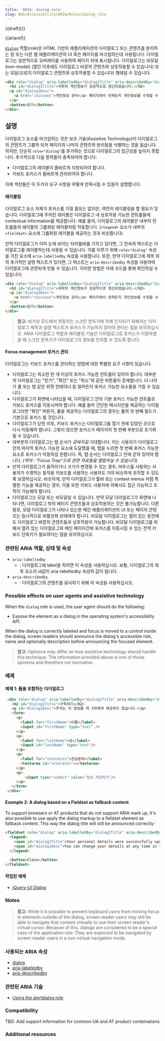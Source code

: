 ```yaml
---
title: 'ARIA: dialog role'
slug: Web/Accessibility/ARIA/Roles/dialog_role
---
```


{{draft()}}

{{ariaref}}

[`dialog`](http://www.w3.org/TR/2009/WD-wai-aria-20091215/roles#dialog) 역할(role)은 HTML 기반의 애플리케이션의 다이얼로그 또는 콘텐츠를 분리하는 창 또는 다른 웹 애플리케이션의 UI 혹은 페이지를 마크업하는데 사용됩니다. 다이얼로그는 일반적으로 오버레이를 사용하여 페이지 위에 표시됩니다. 다이얼로그는 비모달(non-modal) (열린 이후에도 다이얼로그 바깥의 콘텐츠와 상호작용할 수 있습니다) 또는 모달(오로지 다이얼로그 콘텐츠와 상호작용할 수 있습니다) 형태일 수 있습니다.

```html
<div role="dialog" aria-labelledby="dialog1Title" aria-describedby="dialog1Desc">
  <h2 id="dialog1Title">귀하의 개인정보가 성공적으로 갱신되었습니다.</h2>
  <p id="dialog1Desc">
    <a href="/account">개인정보 관리</a> 페이지에서 언제든지 개인정보를 수정할 수 있습니다.
  </p>
  <button>닫기</button>
</div>
```

## 설명

다이얼로그 요소를 마크업하는 것은 보조 기술(Assistive Technology)이 다이얼로그의 콘텐츠가 그룹하 되어 페이지의 나머지 콘텐츠와 분리됨을 식별하는 것을 돕습니다. 하지만, 단순히 `role="dialog"`를 추가하는 것으로 다이얼로그의 접근성을 높이지 못합니다. 추가적으로 다음 항목들이 충족되어야 합니다:

- 다이얼로그의 레이블이 올바르게 지정되어야 합니다.
- 키보드 포커스가 올바르게 관리되어야 합니다.

아래 섹션들은 이 두가지 요구 사항을 어떻게 만족시킬 수 있을지 설명합니다.

#### 레이블링

다이얼로그 요소 자체가 포커스를 가질 필요는 없지만, 여전히 레이블링을 할 필요가 있습니다. 다이얼로그에 주어진 레이블은 다이얼로그 내 상호작용 가능한 컨트롤들에 contextual information를 제공합니다. 예를 들어, 다이얼로그의 레이블은 내부의 컨트롤들의 레이블의 그롭화된 레이블처럼 작동합니다. (`<legend>` 요소가 내부의 `<fieldset>` 요소에 그룹화된 레이블을 제공하는 것과 비슷합니다)

만약 다이얼로그가 이미 눈에 보이는 타이틀바를 가지고 있다면, 그 안속의 텍스트는 다이얼로그를 레이블하는데 사용될 수 있습니다. 이를 이루기 위해 `role="dialog"` 속성을 가진 요소에 `aria-labelledby` 속성을 사용합니다. 또한, 만약 다이얼로그에 제목 외의 추가적인 설명 텍스트가 있다면, 그 텍스트는 `aria-describedby` 속성을 사용하여 다이얼로그에 관련되게 만들 수 있습니다. 이러한 방법은 아래 코드를 통해 확인하실 수 있습니다:

```html
<div role="dialog" aria-labelledby="dialog1Title" aria-describedby="dialog1Desc">
  <h2 id="dialog1Title">귀하의 개인정보가 성공적으로 갱신되었습니다.</h2>
  <p id="dialog1Desc">
    <a href="/account">개인정보 관리</a> 페이지에서 언제든지 개인정보를 수정할 수 있습니다.
  </p>
  <button>닫기</button>
</div>
```

> **참고:** 비가상 모드에서 작동하는 스크린 판독기에 의해 인지되기 위해서는 다이얼로그 제목과 설명 텍스트가 포커스가 가능하지 않아야 한다는 점을 유의하십시오. ARIA 다이얼로그 역할과 레이블링 기술은 다이얼로그로 포커스가 이동하였을 때 스크린 판독기가 다이얼로그의 정보를 인지할 수 있도록 합니다.

#### Focus management 포커스 관리

다이얼로그는 키보드 포커스를 관리하는 방법에 대한 특별한 요구 사항이 있습니다.

- 다이얼로그는 최소한 한 개 이상의 포커스 가능한 컨트롤이 있어야 합니다. 대부분의 다이얼로그는 "닫기", "확인" 또는 "취소"와 같은 버튼들이 존재합니다. 더 나아가 폼 또는 탭 같은 위젯 컨테이너 등 얼마든지 포커스 가능한 요소들을 가질 수 있습니다.
- 다이얼로그가 화면에 나타났을 때, 다이얼로그 안의 기본 포커스 가능한 컨트롤로 키보드 포커스를 이동시켜야 합니다. 예를 들어 간단한 메시지만을 제공하는 다이얼로그라면 "확인" 버튼이, 폼을 제공하는 다이얼로그의 경우는 폼의 첫 번째 필드가 기본으로 포커스 될 것입니다.
- 다이얼로그가 닫힌 이후, 키보드 포커스는 다이얼로그를 열기 전에 있었던 곳으로 다시 이동해야 합니다. 그렇지 않으면 포커스가 페이지의 첫 번째 부분으로 초기화될 수 있습니다.
- 대부분의 다이얼로그는 탭 순서가 _감싸지길_ 기대합니다. 이는 사용자가 다이얼로그 안의 마지막 포커스 가능한 요소에 도달했을 때, 탭을 누르면 첫 번째 포커스 가능한 요소로 포커스가 이동하길 원합니다. 즉, 탭 순서는 다이얼로그 안에 갇혀 있어야 합니다. (_역자 : "Focus Trap"으로 관련 자료들을 열람하실 수 있습니다_)
- 만약 다이얼로그가 움직이거나 크기가 변경될 수 있는 경우, 마우스를 사용하는 사용자가 수행하는 동작을 키보드를 사용하는 사용자도 거의 비슷하게 조작할 수 있도록 보장하십시오. 비슷하게, 만약 다이얼로그가 툴바 또는 context menus 처럼 특별한 기능을 제공하는 경우, 이들 또한 키보드 사용자에 의해서도 접근 가능하고 조작이 가능해야 합니다.
- 다이얼로그는 모달 또는 비모달일 수 있습니다. 만약 모달 다이얼로그가 화면에 나타나면, 다이얼로그 밖의 페이지 콘텐츠들과 상호작용하는 것은 불가능합니다. 다른 말로, 모달 다이얼로그가 나타나 있는한 메인 애플리케이션의 UI 또는 페이지 콘텐츠는 일시적으로 비활성화 상태여야 합니다. 비모달 다이얼로그는 열러 있는 동안에도 다이얼로그 바깥의 콘텐츠들과 상호작용이 가능합니다. 비모달 다이얼로그를 위해서 열려 있는 다이얼로그와 메인 페이지간에 포커스를 이동시킬 수 있는 전역 키보드 단축키가 필요하다는 점을 유의하십시오.

### 관련된 ARIA 역할, 상태 및 속성

- `aria-labelledby`
  - : 다이얼로그에 label을 하려면 이 속성을 사용하십시오. 보통, 다이얼로그의 제목 요소의 id값이 aria-labelledby 속성의 값이 됩니다.
- `aria-describedby`
  - : 다이얼로그의 콘텐츠를 묘사하기 위해 이 속성을 사용하십시오.

### Possible effects on user agents and assistive technology

When the `dialog` role is used, the user agent should do the following:

- Expose the element as a dialog in the operating system's accessibility API.

When the dialog is correctly labeled and focus is moved to a control inside the dialog, screen readers should announce the dialog's accessible role, name and optionally description before announcing the focused element.

> **참고:** Opinions may differ on how assistive technology should handle this technique. The information provided above is one of those opinions and therefore not normative.

### 예제

#### 예제 1: 폼을 포함하는 다이얼로그

```html
 <div role="dialog" aria-labelledby="dialog1Title" aria-describedby="dialog1Desc">
   <h2 id="dialog1Title">구독하기</h2>
   <p id="dialog1Desc">우리는 이 정보를 제 3자에게 제공하지 않습니다.</p>
   <form>
     <p>
       <label for="firstName">이름</label>
       <input id="firstName" type="text" />
     </p>
     <p>
       <label for="lastName">성</label>
       <input id="lastName" type="text"/>
     </p>
     <p>
       <label for="interests">관심분야</label>
       <textarea id="interests"></textarea>
     </p>
     <p>
         <input type="submit" value="정보 저장하기"/>
     </p>
   </form>
 </div>
```

#### Example 2: A dialog based on a Fieldset as fallback content

To support browsers or AT products that do not support ARIA mark up, it's also possible to use apply the dialog markup to a fieldset element as fallback content. This way the dialog title will still be announced correctly:

```html
<fieldset role="dialog" aria-labelledby="dialog1Title" aria-describedby="dialog1Desc">
  <legend>
    <span id="dialog1Title">Your personal details were successfully updated.</span>
    <span id="dialog1Desc">You can change your details at any time in the user account section.</span>
  </legend>

  <button>Close</button>
</fieldset>
```

#### 작업된 예제

- [jQuery-UI Dialog](http://jqueryui.com/demos/dialog/)

### Notes

> **참고:** While it is possible to prevent keyboard users from moving focus to elements outside of the dialog, screen reader users may still be able to navigate that content virtually to use their screen reader's virtual cursor. Because of this, dialogs are considered to be a special case of the application role: They are expected to be navigated by screen reader users in a non-virtual navigation mode.

### 사용되는 ARIA 속성

- [dialog](http://www.w3.org/TR/wai-aria/roles#dialog)
- [aria-labelledby](http://www.w3.org/TR/wai-aria/states_and_properties#aria-labelledby)
- [aria-describedby](http://www.w3.org/TR/wai-aria/states_and_properties#aria-describedby)

### 관련된 ARIA 기술

- [Using the alertdialog role](/en/ARIA/ARIA_Techniques/Using_the_alertdialog_role)

### Compatibility

TBD: Add support information for common UA and AT product combinations

### Additional resources
